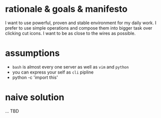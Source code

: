 # rationale & goals & manifesto
I want to use powerful, proven and stable environment for my daily work.
I prefer to use simple operations and compose them into bigger task over clicking cut icons.
I want to be as close to the wires as possible.

# assumptions
* `bash` is almost every one server as well as `vim` and `python`
* you can express your self as `cli` pipline
* python -c 'import this'

# naive solution
... TBD

